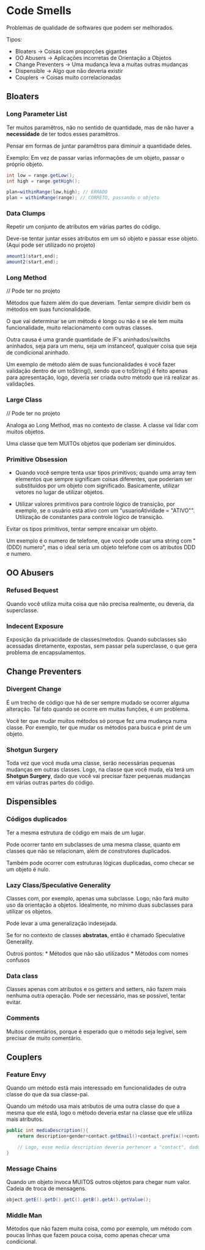 # Code Smells

Problemas de qualidade de softwares que podem ser melhorados.

Tipos: 

* Bloaters &rarr; Coisas com proporções gigantes
* OO Abusers &rarr; Aplicações incorretas de Orientação a Objetos
* Change Preventers &rarr; Uma mudança leva a muitas outras mudanças
* Dispensible &rarr; Algo que não deveria existir
* Couplers &rarr; Coisas muito correlacionadas

## Bloaters

### Long Parameter List

Ter muitos paramêtros, não no sentido de quantidade, mas de não haver a **necessidade** de ter todos esses paramêtros.

Pensar em formas de juntar paramêtros para diminuir a quantidade deles.

Exemplo: Em vez de passar varias informações de um objeto, passar o próprio objeto.

~~~java
int low = range.getLow();
int high = range.getHigh();

plan=withinRange(low,high); // ERRADO
plan = withinRange(range); // CORRETO, passando o objeto
~~~

### Data Clumps

Repetir um conjunto de atributos em várias partes do código.

Deve-se tentar juntar esses atributos em um só objeto e passar esse objeto. (Aqui pode ser utilizado no projeto)

~~~java
amount1(start,end);
amount2(start,end);
~~~

### Long Method
// Pode ter no projeto

Métodos que fazem além do que deveriam. Tentar sempre dividir bem os métodos em suas funcionalidade.

O que vai determinar se um método é longo ou não é se ele tem muita funcionalidade, muito relacionamento com outras classes. 

Outra causa é uma grande quantidade de IF's aninhados/switchs aninhados, seja para um menu, seja um instanceof, qualquer coisa que seja de condicional aninhado. 

Um exemplo de método além de suas funcionalidades é você fazer validação dentro de um toString(), sendo que o toString() é feito apenas para apresentação, logo, deveria ser criada outro método que irá realizar as validações.


### Large Class

// Pode ter no projeto

Analoga ao Long Method, mas no contexto de classe. A classe vai lidar com muitos objetos.

Uma classe que tem MUITOs objetos que poderiam ser diminuídos.


### Primitive Obsession

* Quando você sempre tenta usar tipos primitivos; quando uma array tem elementos que sempre significam coisas diferentes, que poderiam ser substituídos por um objeto com significado. Basicamente, utilizar vetores no lugar de utilizar objetos.

* Utilizar valores primitivos para controle lógico de transição, por exemplo, se o usuário está ativo com um "usuarioAtividade = "ATIVO"". Utilização de constantes para controle lógico de transição.

Evitar os tipos primitivos, tentar sempre encaixar um objeto.

Um exemplo é o numero de telefone, que você pode usar uma string com "(DDD) numero", mas o ideal seria um objeto telefone com os atributos DDD e numero. 


## OO Abusers

### Refused Bequest

Quando você utiliza muita coisa que não precisa realmente, ou deveria, da superclasse.

### Indecent Exposure

Exposição da privacidade de classes/metodos. Quando subclasses são acessadas diretamente, expostas, sem passar pela superclasse, o que gera problema de encapsulamentos.


## Change Preventers


### Divergent Change

É um trecho de código que há de ser sempre mudado se ocorrer alguma alteração. Tal fato quando se ocorre em muitas funções, é um problema.

Você ter que mudar muitos métodos só porque fez uma mudança numa classe. Por exemplo, ter que mudar os métodos para busca e print de um objeto.

### Shotgun Surgery

Toda vez que você muda uma classe, serão necessárias pequenas mudanças em outras classes. Logo, na classe que você muda, ela terá um **Shotgun Surgery**, dado que você vai precisar fazer pequenas mudanças em várias outras partes do código.

## Dispensibles


### Códigos duplicados

Ter a mesma estrutura de código em mais de um lugar.

Pode ocorrer tanto em subclasses de uma mesma classe, quanto em classes que não se relacionam, além de construtores duplicados.

Também pode ocorrer com estruturas lógicas duplicadas, como checar se um objeto é nulo.

### Lazy Class/Speculative Generality

Classes com, por exemplo, apenas uma subclasse. Logo, não fará muito uso da orientação a objetos. Idealmente, no mínimo duas subclasses para utilizar os objetos.

Pode levar a uma generalização indesejada.

Se for no contexto de classes **abstratas**, então é chamado Speculative Generality.

Outros pontos:
    * Métodos que não são utilizados
    * Métodos com nomes confusos

### Data class

Classes apenas com atributos e os getters and setters, não fazem mais nenhuma outra operação. Pode ser necessário, mas se possível, tentar evitar. 


### Comments

Muitos comentários, porque é esperado que o método seja legível, sem precisar de muito comentário.



## Couplers

### Feature Envy

Quando um método está mais interessado em funcionalidades de outra classe do que da sua classe-pai.

Quando um método usa mais atributos de uma outra classe do que a mesma que ele está, logo o método deveria estar na classe que ele utiliza mais atributos.

~~~java
public int mediaDescription(){
    return description+gender+contact.getEmail()+contact.prefix()+contact.getArea()+contact.number();

    // Logo, esse media description deveria pertencer a "contact", dado que utiliza mais coisas de contact do que da sua classe-pai.
}
~~~


### Message Chains

Quando um objeto invoca MUITOS outros objetos para chegar num valor. 
Cadeia de troca de mensagens.

~~~java
object.getE().getD().getC().getB().getA().getValue();
~~~

### Middle Man

Métodos que não fazem muita coisa, como por exemplo, um método com poucas linhas que fazem pouca coisa, como apenas checar uma condicional.





